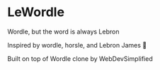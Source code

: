 # LeWordle
Wordle, but the word is always Lebron


Inspired by wordle, horsle, and Lebron James 🥰






Built on top of Wordle clone by WebDevSimplified
